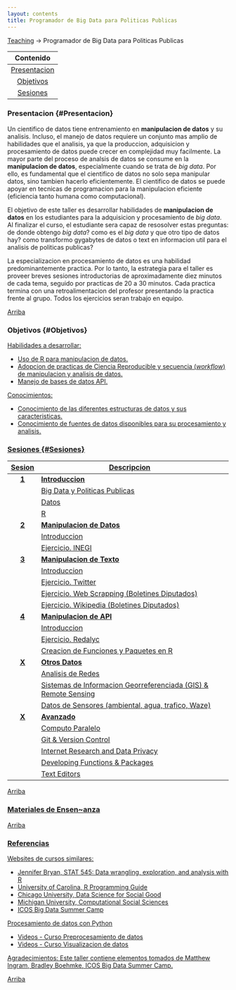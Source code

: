 ```yaml
---
layout: contents
title: Programador de Big Data para Politicas Publicas
---
```



<a name="Contenido"></a>

[Teaching](../../teaching.md) &rarr; Programador de Big Data para Politicas Publicas

| Contenido |
| :---: |
| [Presentacion](#Presentacion) |
| [Objetivos](#Objetivos) |
| [Sesiones](#Sesiones) |


### Presentacion {#Presentacion}

Un cientifico de datos tiene entrenamiento en **manipulacion de datos** y su analisis. Incluso, el manejo de datos requiere un conjunto mas amplio de habilidades que el analisis, ya que la produccion, adquisicion y procesamiento de datos puede crecer en complejidad muy facilmente. La mayor parte del proceso de analsis de datos se consume en la **manipulacion de datos**, especialmente cuando se trata de *big data*. Por ello, es fundamental que el cientifico de datos no solo sepa manipular datos, sino tambien hacerlo eficientemente. El cientifico de datos se puede apoyar en tecnicas de programacion para la manipulacion eficiente (eficiencia tanto humana como computacional).

El objetivo de este taller es desarrollar habilidades de **manipulacion de datos** en los estudiantes para la adquisicion y procesamiento de *big data*. Al finalizar el curso, el estudiante sera capaz de resosolver estas preguntas: de donde obtengo *big data*? como es el *big data* y que otro tipo de datos hay? como transformo gygabytes de datos o text en informacion util para el analisis de politicas publicas?

La especializacion en procesamiento de datos es una habilidad predominantemente practica. Por lo tanto, la estrategia para  el taller es proveer breves sesiones introductorias de aproximadamente diez minutos de cada tema, seguido por practicas de 20 a 30 minutos. Cada practica termina con una retroalimentacion del profesor presentando la practica frente al grupo. Todos los ejercicios seran trabajo en equipo.

[Arriba](#Contenido)

### Objetivos {#Objetivos}

<u>Habilidades a desarrollar:<u/>
- Uso de R para manipulacion de datos.
- Adopcion de practicas de [Ciencia Reproducible](../../workshops/ciencia-reproducible) y secuencia (*workflow*) de manipulacion y analisis de datos.
- Manejo de bases de datos API.

<u>Conocimientos:<u/>
- Conocimiento de las diferentes estructuras de datos y sus caracteristicas.
- Conocimiento de fuentes de datos disponibles para su procesamiento y analisis.

### Sesiones {#Sesiones}

| Sesion        | Descripcion  |       |
|:-------------:|--------------| :--- |
| **1**         | **Introduccion**  |
|               | Big Data y Politicas Publicas | <a href="#" style="color:black;"><i class="fas fa-chalkboard-teacher" style="font-size:1em"></i></a> |
|               | Datos | <a href="https://crenteriam.github.io/workshops/programmer/datos/" style="color:black;"><i class="fas fa-folder-open" style="font-size:1em"></i></a> |
|               | R | <a href="https://crenteriam.github.io/training/r/r/" style="color:black;"><i class="fas fa-folder-open" style="font-size:1em"></i></a> |
| **2**         | **Manipulacion de Datos**  |
|               | Introduccion  | <a href="#" style="color:black;"><i class="fas fa-chalkboard-teacher" style="font-size:1em"></i></a> |
|               | Ejercicio. INEGI   |
| **3**         | **Manipulacion de Texto**  |
|               | Introduccion  | <a href="#" style="color:black;"><i class="fas fa-chalkboard-teacher" style="font-size:1em"></i></a> |
|               | Ejercicio. Twitter  |
|               | Ejercicio. Web Scrapping (Boletines Diputados) |
|               | Ejercicio. Wikipedia (Boletines Diputados)  |
| **4**         | **Manipulacion de API**  |
|               | Introduccion  | <a href="#" style="color:black;"><i class="fas fa-chalkboard-teacher" style="font-size:1em"></i></a> |
|               | Ejercicio. Redalyc  |
|               | Creacion de Funciones y Paquetes en R  |
| **X**         | **Otros Datos**  |
|               | Analisis de Redes  |
|               | Sistemas de Informacion Georreferenciada (GIS) & Remote Sensing  |
|               | Datos de Sensores (ambiental, agua, trafico, Waze)  |
| **X**         | **Avanzado**  |
|               | Computo Paralelo  |
|               | Git & Version Control  |
|               | Internet Research and Data Privacy  |
|               | Developing Functions & Packages  |
|               | Text Editors  |


[Arriba](#Contenido)

### Materiales de Ensen~anza

[Arriba](#Contenido)

### Referencias


<u>Websites de cursos similares:<u/>
- Jennifer Bryan, [STAT 545: Data wrangling, exploration, and analysis with R](http://stat545.com/)
- University of Carolina, [R Programming Guide](http://uc-r.github.io/)
- Chicago University, [Data Science for Social Good](https://dssg.uchicago.edu/)
- Michigan University, [Computational Social Sciences](https://sites.lsa.umich.edu/css/category/reading-and-resources/)
- [ICOS Big Data Summer Camp](https://icosbigdatacamp.github.io/2017-summer-camp/)

<u>Procesamiento de datos con Python</u>
- [Videos - Curso Preprocesamiento de datos](https://www.youtube.com/playlist?list=PLJjOveEiVE4BK9Vnnl99H2IlYGhmokn1V)
- [Videos - Curso Visualizacion de datos](https://www.youtube.com/channel/UCLJV54sFqPiH4MYcJKvGesg)

<u>Agradecimientos</u>: Este taller contiene elementos tomados de [Matthew Ingram](http://mattingram.net/), [Bradley Boehmke](http://uc-r.github.io/), [ICOS Big Data Summer Camp](https://icosbigdatacamp.github.io/2017-summer-camp/).

[Arriba](#Contenido)
